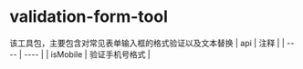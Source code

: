 # validation-form-tool
该工具包，主要包含对常见表单输入框的格式验证以及文本替换
|  api   | 注释  |
|  ----  | ----  |
| isMobile  | 验证手机号格式 |